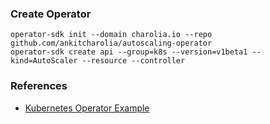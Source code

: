 ### Create Operator
```shell
operator-sdk init --domain charolia.io --repo github.com/ankitcharolia/autoscaling-operator
operator-sdk create api --group=k8s --version=v1beta1 --kind=AutoScaler --resource --controller
```

### References
* [Kubernetes Operator Example](https://docs.okd.io/latest/operators/operator_sdk/golang/osdk-golang-tutorial.html#osdk-golang-create-api-controller_osdk-golang-tutorial)